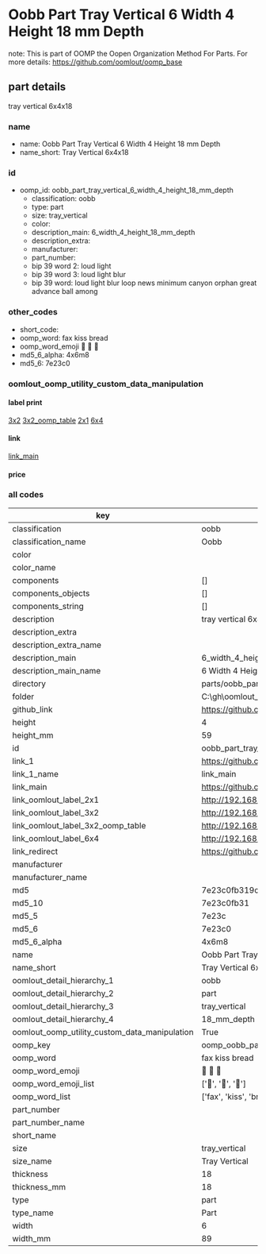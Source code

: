 # Oobb Part Tray Vertical 6 Width 4 Height 18 mm Depth  

note: This is part of OOMP the Oopen Organization Method For Parts. For more details: https://github.com/oomlout/oomp_base

##  part details
  



tray vertical 6x4x18



### name
* name: Oobb Part Tray Vertical 6 Width 4 Height 18 mm Depth
* name_short: Tray Vertical 6x4x18 
### id
* oomp_id: oobb_part_tray_vertical_6_width_4_height_18_mm_depth
  * classification: oobb
  * type: part
  * size: tray_vertical
  * color: 
  * description_main: 6_width_4_height_18_mm_depth
  * description_extra: 
  * manufacturer: 
  * part_number: 
  * bip 39 word 2: loud light
  * bip 39 word 3: loud light blur
  * bip 39 word: loud light blur loop news minimum canyon orphan great advance ball among

### other_codes
* short_code: 
* oomp_word: fax kiss bread
* oomp_word_emoji :fax: :kiss: :bread:
* md5_6_alpha: 4x6m8
* md5_6: 7e23c0






### oomlout_oomp_utility_custom_data_manipulation
#### label print
[3x2](http://192.168.1.245:1112/?label=oomp%204x6m8)
[3x2_oomp_table](http://192.168.1.108:1112/?label=oomp%204x6m8)
[2x1](http://192.168.1.242:1112/?label=oomp%204x6m8)
[6x4](http://192.168.1.55:1112/?label=oomp%204x6m8)    

#### link

[link_main](https://github.com/oomlout/oomlout_oobb_version_4_generated_parts/tree/main/navigation_oomp/oobb/part/tray_vertical/6_width_4_height_18_mm_depth/part)                              

#### price







### all codes 
| key | value |  
| --- | --- |  
| classification | oobb |  
| classification_name | Oobb |  
| color |  |  
| color_name |  |  
| components | [] |  
| components_objects | [] |  
| components_string | [] |  
| description | tray vertical 6x4x18 |  
| description_extra |  |  
| description_extra_name |  |  
| description_main | 6_width_4_height_18_mm_depth |  
| description_main_name | 6 Width 4 Height 18 mm Depth |  
| directory | parts/oobb_part_tray_vertical_6_width_4_height_18_mm_depth |  
| folder | C:\gh\oomlout_oobb_version_4_generated_parts\parts\oobb_part_tray_vertical_6_width_4_height_18_mm_depth |  
| github_link | https://github.com/oomlout/oomlout_oomp_part_src/tree/main/parts/oobb_part_tray_vertical_6_width_4_height_18_mm_depth |  
| height | 4 |  
| height_mm | 59 |  
| id | oobb_part_tray_vertical_6_width_4_height_18_mm_depth |  
| link_1 | https://github.com/oomlout/oomlout_oobb_version_4_generated_parts/tree/main/navigation_oomp/oobb/part/tray_vertical/6_width_4_height_18_mm_depth/part |  
| link_1_name | link_main |  
| link_main | https://github.com/oomlout/oomlout_oobb_version_4_generated_parts/tree/main/navigation_oomp/oobb/part/tray_vertical/6_width_4_height_18_mm_depth/part |  
| link_oomlout_label_2x1 | http://192.168.1.242:1112/?label=oomp%204x6m8 |  
| link_oomlout_label_3x2 | http://192.168.1.245:1112/?label=oomp%204x6m8 |  
| link_oomlout_label_3x2_oomp_table | http://192.168.1.108:1112/?label=oomp%204x6m8 |  
| link_oomlout_label_6x4 | http://192.168.1.55:1112/?label=oomp%204x6m8 |  
| link_redirect | https://github.com/oomlout/oomlout_oobb_version_4_generated_parts/tree/main/parts/oobb_tray_vertical_06_04_18 |  
| manufacturer |  |  
| manufacturer_name |  |  
| md5 | 7e23c0fb319cc43a344a983e30e06421 |  
| md5_10 | 7e23c0fb31 |  
| md5_5 | 7e23c |  
| md5_6 | 7e23c0 |  
| md5_6_alpha | 4x6m8 |  
| name | Oobb Part Tray Vertical 6 Width 4 Height 18 mm Depth |  
| name_short | Tray Vertical 6x4x18  |  
| oomlout_detail_hierarchy_1 | oobb |  
| oomlout_detail_hierarchy_2 | part |  
| oomlout_detail_hierarchy_3 | tray_vertical |  
| oomlout_detail_hierarchy_4 | 18_mm_depth |  
| oomlout_oomp_utility_custom_data_manipulation | True |  
| oomp_key | oomp_oobb_part_tray_vertical_6_width_4_height_18_mm_depth |  
| oomp_word | fax kiss bread |  
| oomp_word_emoji | :fax: :kiss: :bread: |  
| oomp_word_emoji_list | [':fax:', ':kiss:', ':bread:'] |  
| oomp_word_list | ['fax', 'kiss', 'bread'] |  
| part_number |  |  
| part_number_name |  |  
| short_name |  |  
| size | tray_vertical |  
| size_name | Tray Vertical |  
| thickness | 18 |  
| thickness_mm | 18 |  
| type | part |  
| type_name | Part |  
| width | 6 |  
| width_mm | 89 |  
